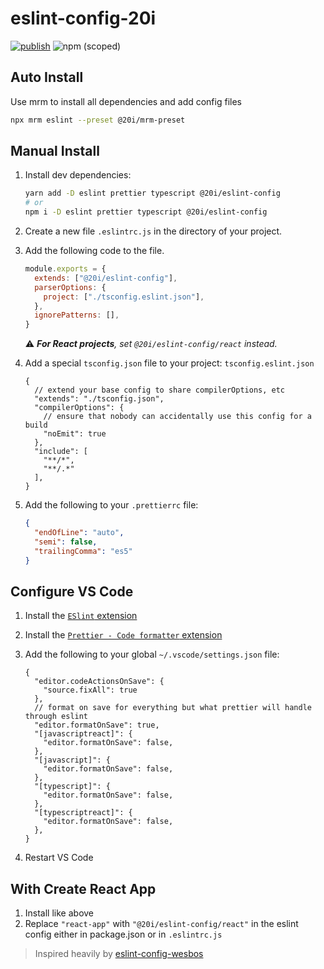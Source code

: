 # eslint-config-20i

[![publish](https://github.com/twentyideas/eslint-config-20i/actions/workflows/publish.yml/badge.svg)](https://github.com/twentyideas/eslint-config-20i/actions/workflows/publish.yml)
![npm (scoped)](https://img.shields.io/npm/v/@20i/eslint-config)

## Auto Install

Use mrm to install all dependencies and add config files

```sh
npx mrm eslint --preset @20i/mrm-preset
```

## Manual Install

1. Install dev dependencies:

    ```sh
    yarn add -D eslint prettier typescript @20i/eslint-config
    # or
    npm i -D eslint prettier typescript @20i/eslint-config
    ```

2. Create a new file `.eslintrc.js` in the directory of your project.
3. Add the following code to the file.

    ```js
    module.exports = {
      extends: ["@20i/eslint-config"],
      parserOptions: {
        project: ["./tsconfig.eslint.json"],
      },
      ignorePatterns: [],
    }
    ```

    ⚠️ _**For React projects**, set `@20i/eslint-config/react` instead._

4. Add a special `tsconfig.json` file to your project: `tsconfig.eslint.json`

    ```jsonc
    {
      // extend your base config to share compilerOptions, etc
      "extends": "./tsconfig.json",
      "compilerOptions": {
        // ensure that nobody can accidentally use this config for a build
        "noEmit": true
      },
      "include": [
        "**/*",
        "**/.*"
      ],
    }
    ```

5. Add the following to your `.prettierrc` file:

    ```json
    {
      "endOfLine": "auto",
      "semi": false,
      "trailingComma": "es5"
    }
    ```

## Configure VS Code

[1]: https://marketplace.visualstudio.com/items?itemName=dbaeumer.vscode-eslint
[2]: https://marketplace.visualstudio.com/items?itemName=esbenp.prettier-vscode

1. Install the [`ESlint` extension][1]
2. Install the [`Prettier - Code formatter` extension][2]
3. Add the following to your global `~/.vscode/settings.json` file:

    ```jsonc
    {
      "editor.codeActionsOnSave": {
        "source.fixAll": true
      },
      // format on save for everything but what prettier will handle through eslint
      "editor.formatOnSave": true,
      "[javascriptreact]": {
        "editor.formatOnSave": false,
      },
      "[javascript]": {
        "editor.formatOnSave": false,
      },
      "[typescript]": {
        "editor.formatOnSave": false,
      },
      "[typescriptreact]": {
        "editor.formatOnSave": false,
      },
    }
    ```

4. Restart VS Code

## With Create React App

1. Install like above
2. Replace `"react-app"` with `"@20i/eslint-config/react"` in the eslint config either in package.json or in `.eslintrc.js`

> Inspired heavily by [eslint-config-wesbos](https://github.com/wesbos/eslint-config-wesbos)
